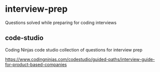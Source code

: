 # interview-prep

Questions solved while preparing for coding interviews

## code-studio

Coding Ninjas code studio collection of questions for interview prep

https://www.codingninjas.com/codestudio/guided-paths/interview-guide-for-product-based-companies
